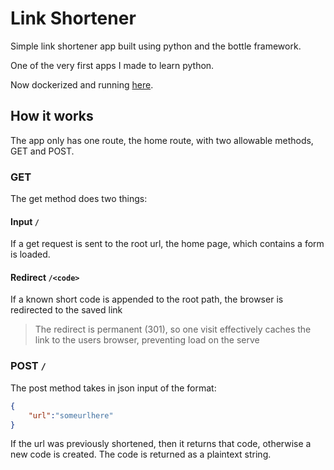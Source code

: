 # Link Shortener

Simple link shortener app built using python and the bottle framework.

One of the very first apps I made to learn python.

Now dockerized and running [here](https://link.paudel.me).



## How it works

The app only has one route, the home route, with two allowable methods, GET and POST.

### GET

The get method does two things:

#### Input `/`

If a get request is sent to the root url, the home page, which contains a form is loaded.

#### Redirect `/<code>`

If a known short code is appended to the root path, the browser is redirected to the saved link

> The redirect is permanent (301), so one visit effectively caches the link to the users browser, preventing load on the serve 

### POST `/`

The post method takes in json input of the format:

```json
{
    "url":"someurlhere"
}
```

If the url was previously shortened, then it returns that code, otherwise a new code is created. The code is returned as a plaintext string.

